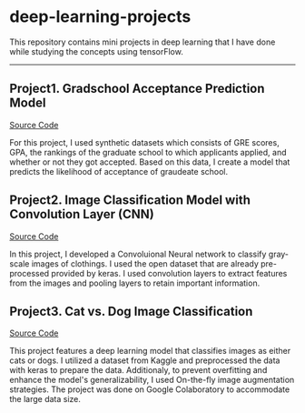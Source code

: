 # deep-learning-projects

This repository contains mini projects in deep learning that I have done while studying the concepts using tensorFlow.

---

## Project1. Gradschool Acceptance Prediction Model

[Source Code](https://github.com/nadia506/deep-learning-projects/tree/main/Gradschool-Acceptance-Probability)

For this project, I used synthetic datasets which consists of GRE scores, GPA, the rankings of the graduate school to which applicants applied, and whether or not they got accepted. Based on this data, I create a model that predicts the likelihood of acceptance of graudeate school.

## Project2. Image Classification Model with Convolution Layer (CNN)

[Source Code](https://github.com/nadia506/deep-learning-projects/tree/main/Image-Classification-Clothing)

In this project, I developed a Convoluional Neural network to classify gray-scale images of clothings. I used the open dataset that are already pre-processed provided by keras. I used convolution layers to extract features from the images and pooling layers to retain important information.

## Project3. Cat vs. Dog Image Classification

[Source Code](https://github.com/nadia506/deep-learning-projects/tree/main/Image-Classification-CatDog)

This project features a deep learning model that classifies images as either cats or dogs. I utilized a dataset from Kaggle and preprocessed the data with keras to prepare the data. Additionaly, to prevent overfitting and enhance the model's generalizability, I used On-the-fly image augmentation strategies. The project was done on Google Colaboratory to accommodate the large data size.
